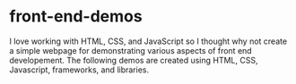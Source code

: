 # front-end-demos

I love working with HTML, CSS, and JavaScript so I thought why not create a simple webpage for demonstrating various aspects of front end developement. The following demos are created using HTML, CSS, Javascript, frameworks, and libraries.
